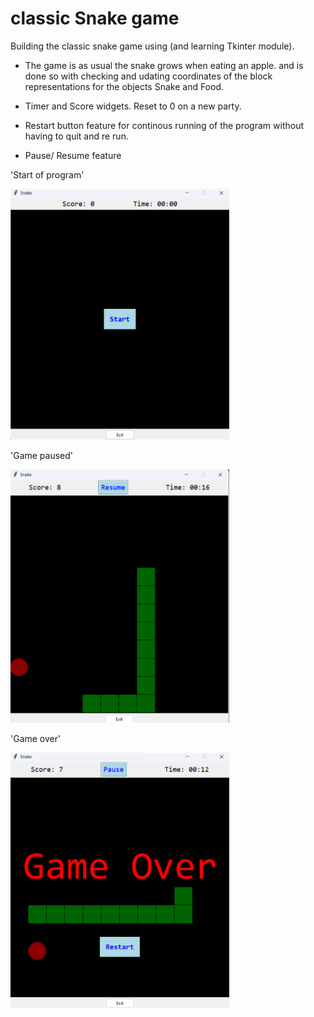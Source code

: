 # classic Snake game

Building the classic snake game using (and learning Tkinter module).

- The game is as usual the snake grows when eating an apple. and is done so  with checking and udating coordinates of the block representations for the objects Snake and Food.

- Timer and Score widgets. Reset to 0 on a new party.
- Restart button feature for continous running of the program without having to quit and re run.
- Pause/ Resume feature

'Start of program'

<img src="./screenshots/1.png" alt="some sample photos" width=350>

'Game paused'

<img src="./screenshots/2.png" alt="some sample photos" width=350>

'Game over'

<img src="./screenshots/3.png" alt="some sample photos" width=350>